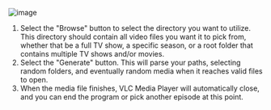 ![image](https://github.com/user-attachments/assets/63f4b62d-37e5-4227-8743-4b1da3cdbfd8)

1. Select the "Browse" button to select the directory you want to utilize. This directory should contain all video files you want it to pick from, whether that be a full TV show, a specific season, or a root folder that contains multiple TV shows and/or movies.
2. Select the "Generate" button. This will parse your paths, selecting random folders, and eventually random media when it reaches valid files to open.
3. When the media file finishes, VLC Media Player will automatically close, and you can end the program or pick another episode at this point.
